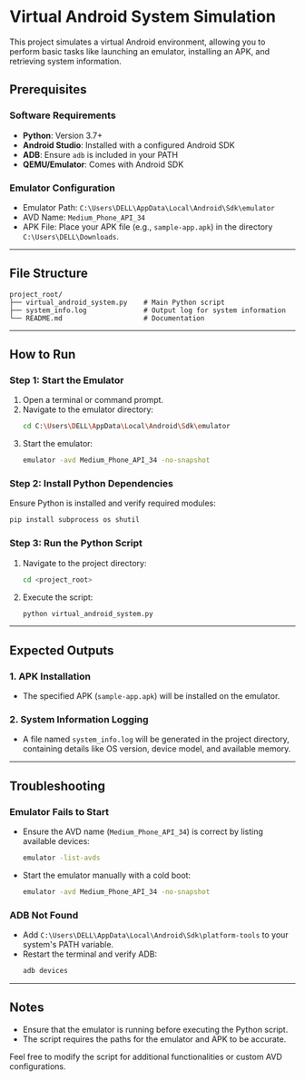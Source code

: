 # Virtual Android System Simulation

This project simulates a virtual Android environment, allowing you to perform basic tasks like launching an emulator, installing an APK, and retrieving system information.

## Prerequisites

### Software Requirements
- **Python**: Version 3.7+
- **Android Studio**: Installed with a configured Android SDK
- **ADB**: Ensure `adb` is included in your PATH
- **QEMU/Emulator**: Comes with Android SDK

### Emulator Configuration
- Emulator Path: `C:\Users\DELL\AppData\Local\Android\Sdk\emulator`
- AVD Name: `Medium_Phone_API_34`
- APK File: Place your APK file (e.g., `sample-app.apk`) in the directory `C:\Users\DELL\Downloads`.

---

## File Structure

```
project_root/
├── virtual_android_system.py    # Main Python script
├── system_info.log              # Output log for system information
└── README.md                    # Documentation
```

---

## How to Run

### Step 1: Start the Emulator

1. Open a terminal or command prompt.
2. Navigate to the emulator directory:
   ```bash
   cd C:\Users\DELL\AppData\Local\Android\Sdk\emulator
   ```
3. Start the emulator:
   ```bash
   emulator -avd Medium_Phone_API_34 -no-snapshot
   ```

### Step 2: Install Python Dependencies

Ensure Python is installed and verify required modules:
```bash
pip install subprocess os shutil
```

### Step 3: Run the Python Script

1. Navigate to the project directory:
   ```bash
   cd <project_root>
   ```
2. Execute the script:
   ```bash
   python virtual_android_system.py
   ```

---

## Expected Outputs

### 1. APK Installation
- The specified APK (`sample-app.apk`) will be installed on the emulator.

### 2. System Information Logging
- A file named `system_info.log` will be generated in the project directory, containing details like OS version, device model, and available memory.

---

## Troubleshooting

### Emulator Fails to Start
- Ensure the AVD name (`Medium_Phone_API_34`) is correct by listing available devices:
  ```bash
  emulator -list-avds
  ```
- Start the emulator manually with a cold boot:
  ```bash
  emulator -avd Medium_Phone_API_34 -no-snapshot
  ```

### ADB Not Found
- Add `C:\Users\DELL\AppData\Local\Android\Sdk\platform-tools` to your system's PATH variable.
- Restart the terminal and verify ADB:
  ```bash
  adb devices
  ```

---

## Notes
- Ensure that the emulator is running before executing the Python script.
- The script requires the paths for the emulator and APK to be accurate.

Feel free to modify the script for additional functionalities or custom AVD configurations.
